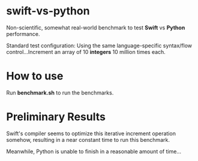 # swift-vs-python

Non-scientific, somewhat real-world benchmark to test **Swift** vs **Python** performance.

Standard test configuration: 
  Using the same language-specific syntax/flow control...Increment an array of 10 **integers** 10 million times each.

# How to use

Run **benchmark.sh** to run the benchmarks.

# Preliminary Results

Swift's compiler seems to optimize this iterative increment operation somehow, resulting in a near constant time to run this benchmark.

Meanwhile, Python is unable to finish in a reasonable amount of time...
